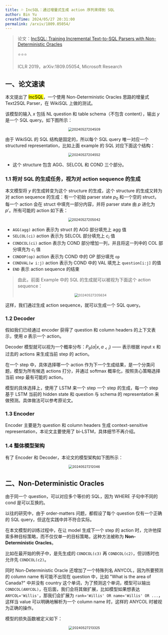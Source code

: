 ```yaml
---
title: 💦 IncSQL：通过增量式生成 action 序列来得到 SQL
author: Bin Yu
createTime: 2024/05/27 20:31:00
permalink: /arxiv/1809.05054/
---
```


> 论文：[IncSQL: Training Incremental Text-to-SQL Parsers with Non-Deterministic Oracles](http://arxiv.org/abs/1809.05054)
>
> ⭐⭐⭐
>
> ICLR 2019，arXiv:1809.05054, Microsoft Research

## 一、论文速读

本文提出了 <mark>IncSQL</mark>，一个使用 Non-Deterministic Oracles 思路的增量式 Text2SQL Parser，在 WikiSQL 上做的测试。

该模型的输入 $x$ 包括 NL question 和 table schema（不包含 content），输出 $y$ 是一个 SQL query。如下图所示：

<center><img src="https://notebook-img-1304596351.cos.ap-beijing.myqcloud.com/img/20240527204509.png" alt="20240527204509" style="zoom:75%;"></center>

由于 WikiSQL 的 SQL 结构是固定的，所以每个 SQL query 唯一对应一个 structured representation，比如上面 example 的 SQL 对应下面这个结构：

<center><img src="https://notebook-img-1304596351.cos.ap-beijing.myqcloud.com/img/20240527204552.png" alt="20240527204552" style="zoom:75%;"></center>

- 这个 structure 包含 AGG、SELCOL 和 COND 三个部分。

### 1.1 将对 SQL 的生成任务，视为对 action sequence 的生成

本文模型将 $y$ 的生成转变为这个 structure 的生成，这个 structure 的生成又转为对 action sequence 的生成：有一个初始 parser state $p_0$ 和一个空的 struct，每一个 action 会在 struct 中填充一部分内容，并将 parser state 由 $p$ 进化为 $p'$。所有可能的 action 如下表：

<center><img src="https://notebook-img-1304596351.cos.ap-beijing.myqcloud.com/img/20240527205042.png" alt="20240527205042" style="zoom:75%;"></center>

- `AGG(agg)` action 表示为 struct 的 AGG 部分填充上 agg 值
- `SELCOL(ci)` action 表示为 SELCOL 部分填充上 $c_i$ 值
- `CONDCOL(ci)` action 表示为 COND 部分增加一列，并且将这一列中的 COL 部分填充为 $c_i$ 值
- `CONDOP(op)` action 表示为 COND 中的 OP 部分填充 `op`
- `CONDVAL(w i:j)` action 表示为 COND 中的 VAL 填充上 `question[i:j]` 的值
- `END` 表示 action sequence 的结束

> 由此，前面 Example 中的 SQL 的生成就可以被视为下面这个 action sequence：
>
> <center><img src="https://notebook-img-1304596351.cos.ap-beijing.myqcloud.com/img/20240527205634.png" alt="20240527205634" style="zoom:75%;"></center>


这样，我们通过生成 action sequence，就可以生成一个 SQL query。

### 1.2 Decoder

假如我们已经通过 encoder 获得了 question 和 column headers 的上下文表示，使用 $a$ 表示一个 action。

Decoder 模型就可以视为一个概率分布：$P_\theta (a | x, a_{\lt i})$ —— 表示根据 input x 和过去的 actions 来生成当前 step 的 action。

在一个 step 中，具体选择哪一个 action 作为下一个生成结果，是一个分类问题，模型为所有候选 actions 打分，并通过 softmax 概率化，按照贪心策略选择当前 step 最有可能的 action。

模型的具体选择上，使用了 LSTM 来一个 step 一个 step 的生成，每一个 step 基于 LSTM 当前的 hidden state 和 question 与 schema 的 representation 来做预测。具体做法可以参考原论文。

### 1.3 Encoder

Encoder 主要是为 question 和 column headers 生成 context-sensitive representation，本论文主要使用了 bi-LSTM，具体细节不再介绍。

### 1.4 整体模型架构

有了 Encoder 和 Decoder，本论文的模型架构如下图所示：

<center><img src="https://notebook-img-1304596351.cos.ap-beijing.myqcloud.com/img/20240527212046.png" alt="20240527212046" style="zoom:75%;"></center>

## 二、Non-Deterministic Oracles

由于同一个 question，可以对应多个等价的 SQL，因为 WHERE 子句中不同的 cond 是可以互换的。

以往的研究中，由于 order-matters 问题，都假设了每个 question 仅有一个正确的 SQL query，但这在实践中并不符合实际。

在本文模型的训练过程中，在让 model 生成下一个 step 的 action 时，允许他探索多种目标策略，而不仅仅单一的目标策略，这种方法被称为 **Non-Deterministic Oracles**。

比如在最开始的例子中，是先生成的 `CONDCOL(c3)` 再 `CONDCOL(c2)`，但训练时也允许先 `CONDCOL(c2)`。

同时 Non-Deterministic Oracle 还增加了一个特殊列名 ANYCOL，因为所要预测的 column name 有可能不出现在 question 中，比如 "What is the area of Canada?" 中并没有 country 这个单词，为了预测这个单词，模型可以输出 `CONDCOL(ANYCOL)`，在后面，我们会将其做扩展，比如模型如果想表达 `ANYCOL='Willis'`，那我们会扩展为 `rank='Willis' OR name='Willis' OR ...`，这样当 value 可以明确地解析为一个 column name 时，这样的 ANYCOL 时被视为正确的操作。

模型的损失函数被定义如下：

<center><img src="https://notebook-img-1304596351.cos.ap-beijing.myqcloud.com/img/20240527213325.png" alt="20240527213325" style="zoom:75%;"></center>